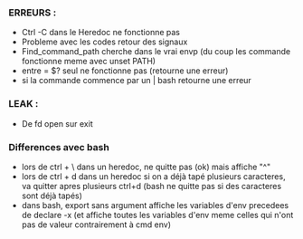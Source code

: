 ### ERREURS :
- Ctrl -C dans le Heredoc ne fonctionne pas
- Probleme avec les codes retour des signaux
- Find_command_path cherche dans le vrai envp (du coup les commande fonctionne meme avec unset PATH)
- entre = $? seul ne fonctionne pas (retourne une erreur)
- si la commande commence par un | bash retourne une erreur

### LEAK :
- De fd open sur exit


### Differences avec bash 
- lors de ctrl + \ dans un heredoc, ne quitte pas (ok) mais affiche "^\"
- lors de ctrl + d dans un heredoc si on a déjà tapé plusieurs caracteres, va quitter apres plusieurs ctrl+d (bash ne quitte pas si des caracteres sont déjà tapés)
- dans bash, export sans argument affiche les variables d'env precedees de declare -x (et affiche toutes les variables d'env meme celles qui n'ont pas de valeur contrairement à cmd env)

